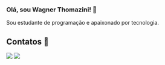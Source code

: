 ### Olá, sou Wagner Thomazini! 👋

Sou estudante de programação e apaixonado por tecnologia.



## Contatos 📧

<div> 
<a href = "mailto:wagner_thomazini@hotmail.com"><img src="https://img.shields.io/badge/-Hotmail-0078D4?style=for-the-badge&logo=hotmail&logoColor=white" target="_blank"></a>
<a href="https://www.linkedin.com/in/wagnerthomazini/" target="_blank"><img src="https://img.shields.io/badge/-LinkedIn-%230077B5?style=for-the-badge&logo=linkedin&logoColor=white"  target="_blank"></a> 
</div>&nbsp;&nbsp;
